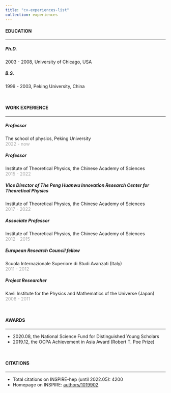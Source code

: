 ```yaml
---
title: "cv-experiences-list"
collection: experiences
---
```



#### <strong>EDUCATION</strong>

- - -

##### <strong>Ph.D.</strong>
2003 - 2008, University of Chicago, USA <br />
##### <strong>B.S.</strong>
1999 - 2003, Peking University, China <br />


&nbsp;
&nbsp;

#### <strong>WORK EXPERIENCE</strong>

- - -

##### <strong>Professor</strong>
The school of physics, Peking University <br />
<font color=DarkGray>2022 - now</font>
&nbsp;

##### <strong>Professor</strong>
Institute of Theoretical Physics, the Chinese Academy of Sciences <br />
<font color=DarkGray>2015 - 2022</font>
&nbsp;

##### <strong>Vice Director of The Peng Huanwu Innovation Research Center for Theoretical Physics</strong>
Institute of Theoretical Physics, the Chinese Academy of Sciences <br />
<font color=DarkGray>2017 - 2022</font>
&nbsp;

##### <strong>Associate Professor</strong>
Institute of Theoretical Physics, the Chinese Academy of Sciences <br />
<font color=DarkGray>2012 - 2015</font>
&nbsp;

##### <strong>European Research Council fellow</strong>
Scuola Internazionale Superiore di Studi Avanzati (Italy) <br />
<font color=DarkGray>2011 - 2012</font>
&nbsp;

##### <strong>Project Researcher</strong>
Kavli Institute for the Physics and Mathematics of the Universe (Japan) <br />
<font color=DarkGray>2008 - 2011</font>

&nbsp;
&nbsp;

#### <strong>AWARDS</strong>

- - -

+ 2020.08, the National Science Fund for Distinguished Young Scholars 
+ 2019.12, the OCPA Achievement in Asia Award (Robert T. Poe Prize) 


&nbsp;
&nbsp;

#### <strong>CITATIONS</strong>

- - -

+ Total citations on INSPIRE-hep (until 2022.05): 4200 <br />
+ Homepage on INSPIRE:  [authors/1019902](https://inspirehep.net/authors/1019902?ui-citation-summary=true)

&nbsp;
&nbsp;
